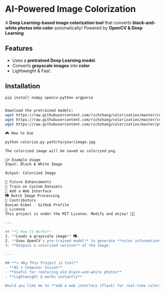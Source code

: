 #  AI-Powered Image Colorization

A **Deep Learning-based image colorization tool** that converts **black-and-white photos into color** automatically! Powered by **OpenCV & Deep Learning**.

##  Features
-  Uses a **pretrained Deep Learning model**.
-  Converts **grayscale images** into **color**.
-  Lightweight & Fast.

## Installation
```sh
pip install numpy opencv-python argparse


Download the pretrained models:
wget https://raw.githubusercontent.com/richzhang/colorization/master/colorization_deploy_v2.prototxt
wget https://raw.githubusercontent.com/richzhang/colorization/master/colorization_release_v2.caffemodel
wget https://raw.githubusercontent.com/richzhang/colorization/master/pts_in_hull.npy

🎮 How to Use

python colorize.py path/to/your/image.jpg

The colorized image will be saved as colorized.png.

🏃‍♂️ Example Usage
Input: Black & White Image

Output: Colorized Image

📌 Future Enhancements
🧠 Train on Custom Datasets
🔄 Add a Web Interface
📷 Batch Image Processing
👥 Contributors
Duncan Kibet - GitHub Profile
📜 License
This project is under the MIT License. Modify and enjoy! 🚀🎨

---

## **🎨 How It Works**
1. **Loads a grayscale image** 📷.
2. **Uses OpenCV's pre-trained model** to generate **color information** 🎨.
3. **Outputs a colorized version** of the image.

---

## **🔥 Why This Project is Cool**
- **AI + Computer Vision**
- **Useful for restoring old black-and-white photos**
- **Lightweight & works instantly**

Would you like me to **add a web interface (Flask) for real-time colorization**? 🚀🔥

